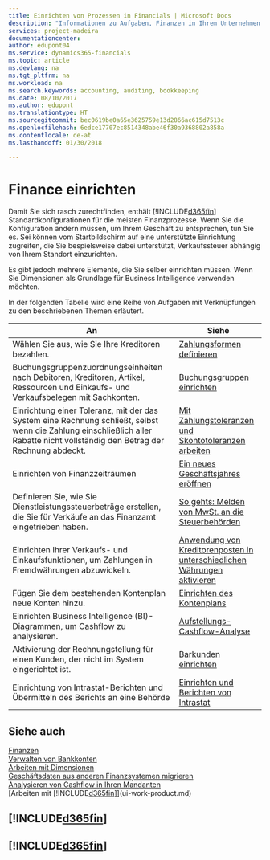 ```yaml
---
title: Einrichten von Prozessen in Financials | Microsoft Docs
description: "Informationen zu Aufgaben, Finanzen in Ihrem Unternehmen einzurichten, um Ihrer Buchhaltung, oder Buchhaltungsanforderungen Prüfungen zu entsprechen."
services: project-madeira
documentationcenter: 
author: edupont04
ms.service: dynamics365-financials
ms.topic: article
ms.devlang: na
ms.tgt_pltfrm: na
ms.workload: na
ms.search.keywords: accounting, auditing, bookkeeping
ms.date: 08/10/2017
ms.author: edupont
ms.translationtype: HT
ms.sourcegitcommit: bec0619be0a65e3625759e13d2866ac615d7513c
ms.openlocfilehash: 6edce17707ec8514348abe46f30a9368802a858a
ms.contentlocale: de-at
ms.lasthandoff: 01/30/2018

---
```

# <a name="setting-up-finance"></a>Finance einrichten
Damit Sie sich rasch zurechtfinden, enthält [!INCLUDE[d365fin](includes/d365fin_md.md)]  Standardkonfigurationen für die meisten Finanzprozesse. Wenn Sie die Konfiguration ändern müssen, um Ihrem Geschäft zu entsprechen, tun Sie es. Sei können vom Startbildschirm auf eine unterstützte Einrichtung zugreifen, die Sie bespielsweise dabei unterstützt, Verkaufssteuer abhängig von Ihrem Standort einzurichten.  

Es gibt jedoch mehrere Elemente, die Sie selber einrichten müssen. Wenn Sie Dimensionen als Grundlage für Business Intelligence verwenden möchten.  

In der folgenden Tabelle wird eine Reihe von Aufgaben mit Verknüpfungen zu den beschriebenen Themen erläutert.

| An | Siehe |
| --- | --- |
| Wählen Sie aus, wie Sie Ihre Kreditoren bezahlen. |[Zahlungsformen definieren](finance-payment-methods.md) |
| Buchungsgruppenzuordnungseinheiten nach Debitoren, Kreditoren, Artikel, Ressourcen und Einkaufs- und Verkaufsbelegen mit Sachkonten. |[Buchungsgruppen einrichten](finance-posting-groups.md)|
|Einrichtung einer Toleranz, mit der das System eine Rechnung schließt, selbst wenn die Zahlung einschließlich aller Rabatte nicht vollständig den Betrag der Rechnung abdeckt.|[Mit Zahlungstoleranzen und Skontotoleranzen arbeiten](finance-payment-tolerance-and-payment-discount-tolerance.md)|
| Einrichten von Finanzzeiträumen |[Ein neues Geschäftsjahres eröffnen](finance-how-open-new-fiscal-year.md) |
| Definieren Sie, wie Sie Dienstleistungssteuerbeträge erstellen, die Sie für Verkäufe an das Finanzamt eingetrieben haben. |[So gehts: Melden von MwSt. an die Steuerbehörden](finance-how-report-vat.md)|
| Einrichten Ihrer Verkaufs- und Einkaufsfunktionen, um Zahlungen in Fremdwährungen abzuwickeln.|[Anwendung von Kreditorenposten in unterschiedlichen Währungen aktivieren](finance-how-enable-application-ledger-entries-different-currencies.md)
| Fügen Sie dem bestehenden Kontenplan neue Konten hinzu. |[Einrichten des Kontenplans](finance-setup-chart-accounts.md) |
| Einrichten Business Intelligence (BI)- Diagrammen, um Cashflow zu analysieren. |[Aufstellungs-Cashflow-Analyse](finance-setup-cash-flow-analyses.md) |
|Aktivierung der Rechnungstellung für einen Kunden, der nicht im System eingerichtet ist.|[Barkunden einrichten](finance-how-to-set-up-cash-customers.md)|
| Einrichtung von Intrastat-Berichten und Übermitteln des Berichts an eine Behörde | [Einrichten und Berichten von Intrastat](finance-how-setup-report-intrastat.md)|

## <a name="see-also"></a>Siehe auch
[Finanzen](finance.md)  
[Verwalten von Bankkonten](bank-manage-bank-accounts.md)  
[Arbeiten mit Dimensionen](finance-dimensions.md)  
[Geschäftsdaten aus anderen Finanzsystemen migrieren](upload-data.md)  
[Analysieren von Cashflow in Ihren Mandanten](finance-analyze-cash-flow.md)  
[Arbeiten mit [!INCLUDE[d365fin](includes/d365fin_md.md)]](ui-work-product.md)  

## [!INCLUDE[d365fin](includes/free_trial_md.md)]  
## [!INCLUDE[d365fin](includes/training_link_md.md)]

